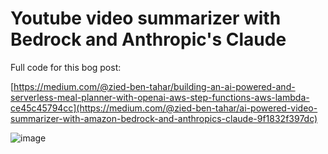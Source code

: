 
# Youtube video summarizer with Bedrock and Anthropic's Claude

Full code for this bog post:

[https://medium.com/@zied-ben-tahar/building-an-ai-powered-and-serverless-meal-planner-with-openai-aws-step-functions-aws-lambda-ce45c45794cc](https://medium.com/@zied-ben-tahar/ai-powered-video-summarizer-with-amazon-bedrock-and-anthropics-claude-9f1832f397dc)

![image](https://github.com/ziedbentahar/yt-video-summarizer-with-bedrock/assets/6813975/e28c21c6-b607-4a92-9695-c701d74321d6)

